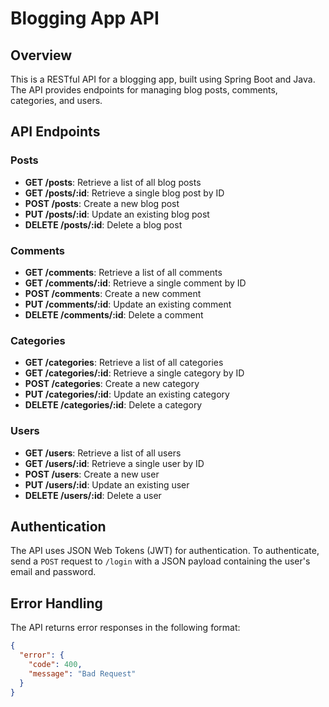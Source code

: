 **Blogging App API**
=====================

**Overview**
-----------

This is a RESTful API for a blogging app, built using Spring Boot and Java. The API provides endpoints for managing blog posts, comments, categories, and users.

**API Endpoints**
---------------

### Posts

* **GET /posts**: Retrieve a list of all blog posts
* **GET /posts/:id**: Retrieve a single blog post by ID
* **POST /posts**: Create a new blog post
* **PUT /posts/:id**: Update an existing blog post
* **DELETE /posts/:id**: Delete a blog post

### Comments

* **GET /comments**: Retrieve a list of all comments
* **GET /comments/:id**: Retrieve a single comment by ID
* **POST /comments**: Create a new comment
* **PUT /comments/:id**: Update an existing comment
* **DELETE /comments/:id**: Delete a comment

### Categories

* **GET /categories**: Retrieve a list of all categories
* **GET /categories/:id**: Retrieve a single category by ID
* **POST /categories**: Create a new category
* **PUT /categories/:id**: Update an existing category
* **DELETE /categories/:id**: Delete a category

### Users

* **GET /users**: Retrieve a list of all users
* **GET /users/:id**: Retrieve a single user by ID
* **POST /users**: Create a new user
* **PUT /users/:id**: Update an existing user
* **DELETE /users/:id**: Delete a user

**Authentication**
---------------

The API uses JSON Web Tokens (JWT) for authentication. To authenticate, send a `POST` request to `/login` with a JSON payload containing the user's email and password.

**Error Handling**
----------------

The API returns error responses in the following format:
```json
{
  "error": {
    "code": 400,
    "message": "Bad Request"
  }
}